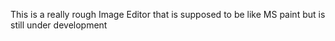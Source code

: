 This is a really rough Image Editor that is supposed to be like MS paint but is still under development
